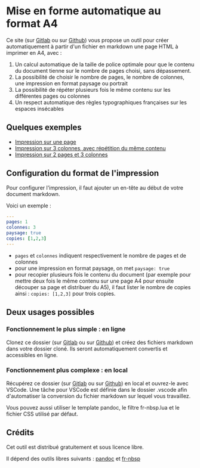 <!-- Pour Pandoc
---
header-includes: |
  <title>Mise en forme automatique au format A4</title>
  <link rel="stylesheet" href="https://unpkg.com/sakura.css/css/sakura.css" media="screen" />
  <link rel="stylesheet" href="https://unpkg.com/sakura.css/css/sakura-dark.css" media="screen and (prefers-color-scheme: dark)" />
  <style>pre > code {white-space: pre-line;}</style>
--- -->

# Mise en forme automatique au format A4

Ce site (sur [Gitlab](https://forge.aeif.fr/eyssette/a4) ou sur [Github](https://github.com/eyssette/a4)) vous propose un outil pour créer automatiquement à partir d'un fichier en markdown une page HTML à imprimer en A4, avec :

1. Un calcul automatique de la taille de police optimale pour que le contenu du document tienne sur le nombre de pages choisi, sans dépassement.
2. La possibilité de choisir le nombre de pages, le nombre de colonnes, une impression en format paysage ou portrait
3. La possibilité de répéter plusieurs fois le même contenu sur les différentes pages ou colonnes
4. Un respect automatique des règles typographiques françaises sur les espaces insécables

## Quelques exemples

- [Impression sur une page](eyssette.forge.aeif.fr/a4/test-1page)
- [Impression sur 3 colonnes, avec répétition du même contenu](eyssette.forge.aeif.fr/a4/test-3colonnes-copies)
- [Impression sur 2 pages et 3 colonnes](eyssette.forge.aeif.fr/a4/test-2pages)


## Configuration du format de l'impression

Pour configurer l'impression, il faut ajouter un en-tête au début de votre document markdown.

Voici un exemple :

```yaml
---
pages: 1
colonnes: 3
paysage: true
copies: [1,2,3]
---
```

- `pages` et `colonnes` indiquent respectivement le nombre de pages et de colonnes
- pour une impression en format paysage, on met `paysage: true`
- pour recopier plusieurs fois le contenu du document (par exemple pour mettre deux fois le même contenu sur une page A4 pour ensuite découper sa page et distribuer du A5), il faut lister le nombre de copies ainsi : `copies: [1,2,3]` pour trois copies.

## Deux usages possibles

### Fonctionnement le plus simple : en ligne

Clonez ce dossier (sur [Gitlab](https://forge.aeif.fr/eyssette/a4) ou sur [Github](https://github.com/eyssette/a4)) et créez des fichiers markdown dans votre dossier cloné.
Ils seront automatiquement convertis et accessibles en ligne.

### Fonctionnement plus complexe : en local

Récupérez ce dossier (sur [Gitlab](https://forge.aeif.fr/eyssette/a4) ou sur [Github](https://github.com/eyssette/a4)) en local et ouvrez-le avec VSCode. Une tâche pour VSCode est définie dans le dossier .vscode afin d'automatiser la conversion du fichier markdown sur lequel vous travaillez.

Vous pouvez aussi utiliser le template pandoc, le filtre fr-nbsp.lua et le fichier CSS utilisé par défaut.

## Crédits

Cet outil est distribué gratuitement et sous licence libre.

Il dépend des outils libres suivants : [pandoc](https://pandoc.org/) et [fr-nbsp](https://github.com/InseeFrLab/pandoc-filter-fr-nbsp)
